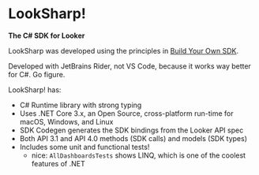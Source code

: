 # LookSharp!

**The C# SDK for Looker**

LookSharp was developed using the principles in [Build Your Own SDK](../byosdk.md).

Developed with JetBrains Rider, not VS Code, because it works way better for C#. Go figure. 

LookSharp! has:

- C# Runtime library with strong typing
- Uses .NET Core 3.x, an Open Source, cross-platform run-time for macOS, Windows, and Linux
- SDK Codegen generates the SDK bindings from the Looker API spec
- Both API 3.1 and API 4.0 methods (SDK calls) and models (SDK types)
- Includes some unit and functional tests!
  - nice: `AllDashboardsTests` shows LINQ, which is one of the coolest features of .NET